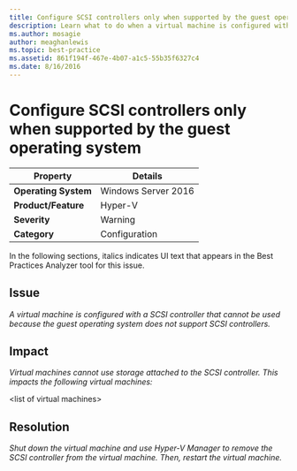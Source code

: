 ```yaml
---
title: Configure SCSI controllers only when supported by the guest operating system
description: Learn what to do when a virtual machine is configured with a SCSI controller that cannot be used because the guest operating system does not support SCSI controllers.
ms.author: mosagie
author: meaghanlewis
ms.topic: best-practice
ms.assetid: 861f194f-467e-4b07-a1c5-55b35f6327c4
ms.date: 8/16/2016
---
```

# Configure SCSI controllers only when supported by the guest operating system



|Property|Details|
|-|-|
|**Operating System**|Windows Server 2016|
|**Product/Feature**|Hyper-V|
|**Severity**|Warning|
|**Category**|Configuration|

In the following sections, italics indicates UI text that appears in the Best Practices Analyzer tool for this issue.

## Issue

*A virtual machine is configured with a SCSI controller that cannot be used because the guest operating system does not support SCSI controllers.*

## Impact

*Virtual machines cannot use storage attached to the SCSI controller. This impacts the following virtual machines:*

\<list of virtual machines>

## Resolution

*Shut down the virtual machine and use Hyper-V Manager to remove the SCSI controller from the virtual machine. Then, restart the virtual machine.*



